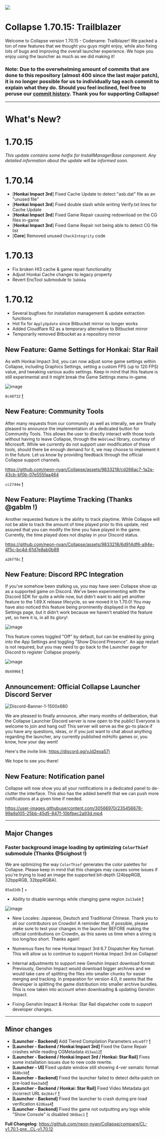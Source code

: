 ![](https://raw.githubusercontent.com/neon-nyan/CollapseLauncher-Page/main/images/banner202304.webp)

# Collapse 1.70.15: Trailblazer
Welcome to Collapse version 1.70.15 - Codename: Trailblazer! We packed a ton of new features that we thought you guys might enjoy, while also fixing lots of bugs and improving the overall launcher experience. We hope you enjoy using the launcher as much as we did making it!

### Note: Due to the overwhelming amount of commits that are done to this repository (almost 400 since the last major patch), it is no longer possible for us to individually tag each commit to explain what they do. Should you feel inclined, feel free to peruse our [commit history](https://github.com/neon-nyan/Collapse/commits/main). Thank you for supporting Collapse!

***

# What's New?

# 1.70.15
_This update contains some hotfix for InstallManagerBase component. Any detailed information about the update will be informed soon._

# 1.70.14
- [**Honkai Impact 3rd**] Fixed Cache Update to detect "asb.dat" file as an "unused file"
- [**Honkai Impact 3rd**] Fixed double slash while writing Verify.txt lines for Cache Update
- [**Honkai Impact 3rd**] Fixed Game Repair causing redownload on the CG files in-game
- [**Honkai Impact 3rd**] Fixed Game Repair not being able to detect CG file list
- [**Core**] Removed unused ``CheckIntegrity`` code

# 1.70.13
- Fix broken HI3 cache & game repair functionality
- Adjust Honkai Cache changes to legacy property
- Revert EncTool submodule to ``3abb4a``

# 1.70.12
- Several bugfixes for installation management & update extraction functions
- Hot fix for `ApplyUpdate` since Bitbucket mirror no longer works
- Added Cloudflare R2 as a temporary alternative to Bitbucket mirror
- Temporarily removed Bitbucket as a repository mirror

## New Feature: Game Settings for Honkai: Star Rail
As with Honkai Impact 3rd, you can now adjust some game settings within Collapse, including Graphics Settings, setting a custom FPS (up to 120 FPS) value, and tweaking various audio settings. Keep in mind that this feature is still experimental and it might break the Game Settings menu in-game.

![image](https://github.com/neon-nyan/Collapse/assets/30566970/32cbaed2-3c6e-454d-875c-0f1b7c23daf1)

``0c40f32`` [**!**](https://github.com/neon-nyan/Collapse/commit/0c40f322d88d1d9434ca4f0aec66074c93dedd6e) 

## New Feature: Community Tools
After many requests from our community as well as interally, we are finally pleased to announce the implementation of a dedicated button for Community Tools. This allows the user to directly interact with those tools without having to leave Collapse, through the `WebView2` library, courtesy of Microsoft. While we currently do not support user modification of those tools, should there be enough demand for it, we may choose to implement it in the future. Let us know by providing feedback through the official Collapse support channels.

https://github.com/neon-nyan/Collapse/assets/9833218/cd266ac7-1a2a-43cb-bf0b-07e555faa464

``cc2744e`` [**!**](https://github.com/neon-nyan/Collapse/pull/139)

## New Feature: Playtime Tracking (Thanks @gablm !)
Another requested feature is the ability to track playtime. While Collapse will not be able to track the amount of time played prior to this update, rest assured that you can modify the time you have played in the game. Currently, the time played does not display in your Discord status.

https://github.com/neon-nyan/Collapse/assets/9833218/6d914df6-a94e-4f5c-bc4d-61d7e8ab0b89

``a26ff8c`` [**!**](https://github.com/neon-nyan/Collapse/pull/132)


## New Feature: Discord RPC Integration
If you've somehow been stalking us, you may have seen Collapse show up as a supported game on Discord. We've been experimenting with the Discord SDK for quite a while now, but didn't want to add yet another feature to the 1.69.X release lifecycle, so we moved it to 1.70.0! You may have also noticed this feature being prominently displayed in the App Settings page, but it didn't work because we haven't enabled the feature yet, so here it is, in all its glory!

![image](https://user-images.githubusercontent.com/30566970/235456949-da26feda-27e2-40fa-a0a2-7906aac6d3cc.png)

This feature comes toggled "Off" by default, but can be enabled by going into the App Settings and toggling "Show Discord Presence". An app restart is not required, but you may need to go back to the Launcher page for Discord to register Collapse properly.

![image](https://user-images.githubusercontent.com/30566970/235457011-0e06f35c-41ae-4f17-88b6-787b0b4a7745.png)

``0b49966`` [**!**](https://github.com/neon-nyan/Collapse/commit/0b49966f8cb0c27880189a9d2dafa69d91bc4751) 

## Announcement: Official Collapse Launcher Discord Server
![Discord-Banner-1-1500x680](https://github.com/neon-nyan/Collapse/assets/9833218/c284a953-bf37-4ff7-83de-c88d6d2eeeaf)

We are pleased to finally announce, after many months of deliberation, that the Collapse Launcher Discord server is now open to the public! Everyone is welcome to join and hang out! This server will serve as the go-to place if you have any questions, ideas, or if you just want to chat about anything regarding the launcher, any currently published miHoYo games or, you know, how your day went! 

Here's the invite link: https://discord.gg/vJd2exaS7j

We hope to see you there!

## New Feature: Notification panel
Collapse will now show you all your notifications in a dedicated panel to de-clutter the interface. This also has the added benefit that we can push more notifications at a given time if needed.

https://user-images.githubusercontent.com/30566970/235456676-99a9a105-25bb-45d5-847f-10bfbec2a93d.mp4

***

## Major Changes
### Faster background image loading by optimizing ``ColorThief`` submodule (Thanks @Scighost !)
We are optimizing the way ``ColorThief`` generates the color palettes for Collapse. Please keep in mind that this changes may causes some issues if you're trying to load an image the supported bit-depth (24bppRGB, 32bppRGB, 32bppRGBA).

``05ad2db`` [**!**](https://github.com/neon-nyan/ColorThief/commit/05ad2db0f2982dbb8a3a7d0ef83a3b9def16f653) +

- Ability to disable warnings while changing game region ``2a13a68`` [**!**](https://github.com/neon-nyan/Collapse/commit/2a13a6822548821475b2d1f3b99af3af7b7025ba) 

![image](https://user-images.githubusercontent.com/30566970/235457764-74862e30-26ed-4fd6-ac8a-4dd3eaa1de4e.png)

- New Locales: Japanese, Deutsch and Traditional Chinese. Thank you to all our contributors on Crowdin! A reminder that, if possible, please make sure to test your changes in the launcher BEFORE making the official contributions on Crowdin, as this saves us time when a string is too long/too short. Thanks again!

- Numerous fixes for new Honkai Impact 3rd 6.7 Dispatcher Key format: This will allow us to continue to support Honkai Impact 3rd on Collapse!

- Internal adjustments to support new Genshin Impact download format: Previously, Genshin Impact would download bigger archives and we would take care of splitting the files into smaller chunks for easier merging and tracking. In preparation for version 4.0, it seems that the developer is splitting the game distribution into smaller archive bundles. This is now taken into account when downloading & updating Genshin Impact. 

- Fixing Genshin Impact & Honkai: Star Rail dispatcher code to support developer changes.
***

## Minor changes
- **[Launcher - Backend]** Add Tiered Compilation Parameters ``e4ce8f7`` [**!**](https://github.com/neon-nyan/Collapse/commit/e4ce8f71636a2378dc0d8f7a853a4b16149aa801)
- **[Launcher - Backend / Honkai Impact 3rd]** Fixed the Game Repair crashes while reading CGMetadata ``453aa12``[**!**](https://github.com/neon-nyan/Collapse/commit/453aa123b89bfada82026d933f5716d7d2745fa2)
- **[Launcher - Backend / Honkai Impact 3rd / Honkai: Star Rail]** Fixes some installation issues due to new code rewrite.
- **[Launcher - UI]** Fixed update window still showing 4-ver sematic format ``868bcbb``[**!**](https://github.com/neon-nyan/Collapse/commit/868bcbbc77f8a30c796dffa45b5a512100eb353d)
- **[Launcher - Backend]** Fixed the launcher failed to detect delta-patch on pre-load ``0ae3add``[**!**](https://github.com/neon-nyan/Collapse/commit/0ae3add55a179421f675dd44de93b0412cf3f94e)
- **[Launcher - Backend / Honkai: Star Rail]** Fixed Video Metadata got incorrect URL ``8e264cf`` [**!**](https://github.com/neon-nyan/Collapse/commit/8e264cfef7ee4b7fdaa449442c71158326935c13)
- **[Launcher - Backend]** Fixed the launcher to crash during pre-load verification ``62d6aa4``[**!**](https://github.com/neon-nyan/Collapse/commit/62d6aa4eca1079b8f2ffe2594cd9211e17d94df1)
- **[Launcher - Backend]** Fixed the game not outputting any logs while "Show Console" is disabled ``30dbac1`` [**!**](https://github.com/neon-nyan/Collapse/commit/30dbac199d1d72a0939f8ebc45ab59985d53a562)

**Full Changelog**: https://github.com/neon-nyan/Collapse/compare/CL-v1.70.1-pre...CL-v1.70.12
